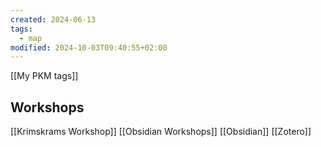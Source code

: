 ```yaml
---
created: 2024-06-13
tags:
  - map
modified: 2024-10-03T09:40:55+02:00
---
```

[[My PKM tags]]
## Workshops
[[Krimskrams Workshop]]
[[Obsidian Workshops]]
[[Obsidian]]
[[Zotero]]
